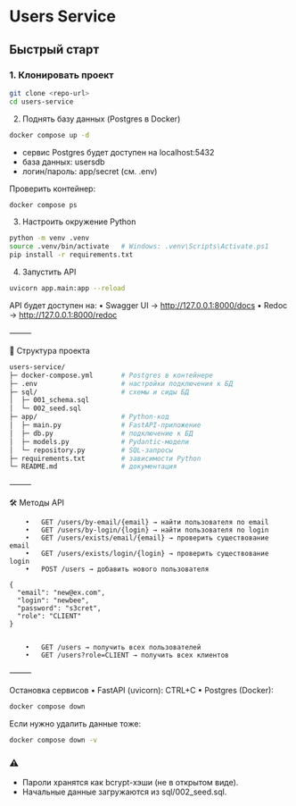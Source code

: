 # Users Service


##  Быстрый старт

### 1. Клонировать проект
```bash
git clone <repo-url>
cd users-service
```
2. Поднять базу данных (Postgres в Docker)
```bash
docker compose up -d
```

- сервис Postgres будет доступен на localhost:5432
- база данных: usersdb
- логин/пароль: app/secret (см. .env)

Проверить контейнер:
```bash
docker compose ps
```
3. Настроить окружение Python
```bash
python -m venv .venv
source .venv/bin/activate   # Windows: .venv\Scripts\Activate.ps1
pip install -r requirements.txt
```
4. Запустить API
```bash
uvicorn app.main:app --reload
```
API будет доступен на:
	•	Swagger UI → http://127.0.0.1:8000/docs
	•	Redoc → http://127.0.0.1:8000/redoc

⸻

📂 Структура проекта
```bash
users-service/
├─ docker-compose.yml       # Postgres в контейнере
├─ .env                     # настройки подключения к БД
├─ sql/                     # схемы и сиды БД
│  ├─ 001_schema.sql
│  └─ 002_seed.sql
├─ app/                     # Python-код
│  ├─ main.py               # FastAPI-приложение
│  ├─ db.py                 # подключение к БД
│  ├─ models.py             # Pydantic-модели
│  └─ repository.py         # SQL-запросы
├─ requirements.txt         # зависимости Python
└─ README.md                # документация
```

⸻

🛠 Методы API
```
	•	GET /users/by-email/{email} → найти пользователя по email
	•	GET /users/by-login/{login} → найти пользователя по login
	•	GET /users/exists/email/{email} → проверить существование email
	•	GET /users/exists/login/{login} → проверить существование login
	•	POST /users → добавить нового пользователя

{
  "email": "new@ex.com",
  "login": "newbee",
  "password": "s3cret",
  "role": "CLIENT"
}


	•	GET /users → получить всех пользователей
	•	GET /users?role=CLIENT → получить всех клиентов
```
⸻

 Остановка сервисов
	•	FastAPI (uvicorn): CTRL+C
	•	Postgres (Docker):

```bash
docker compose down
```
Если нужно удалить данные тоже:
```bash
docker compose down -v
```


### ⚠️
- Пароли хранятся как bcrypt-хэши (не в открытом виде).
- Начальные данные загружаются из sql/002_seed.sql.
